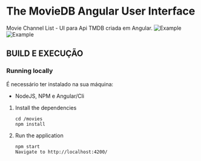 # The MovieDB Angular User Interface
Movie Channel List - UI para Api TMDB criada em Angular.
![Example](https://raw.githubusercontent.com/Dadarkp3/movie/master/src/assets/readme/tela_captura.PNG)
![Example](https://raw.githubusercontent.com/Dadarkp3/movie/master/src/assets/readme/tela_captura_2.PNG)
## BUILD E EXECUÇÃO
### Running locally

É necessário ter instalado na sua máquina:
- NodeJS, NPM e Angular/Cli

1. Install the dependencies

    ```
    cd /movies
    npm install
    
    ```

2. Run the application

    ```
    npm start
    Navigate to http://localhost:4200/
    
    ```

